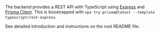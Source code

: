 The backend provides a REST API with TypeScript using [Express](https://expressjs.com/) and [Prisma Client](https://www.prisma.io/docs/concepts/components/prisma-client). This is boostrapped with `npx try-prisma@latest --template typescript/rest-express`.

See detailed introduction and instructions on the root README file.